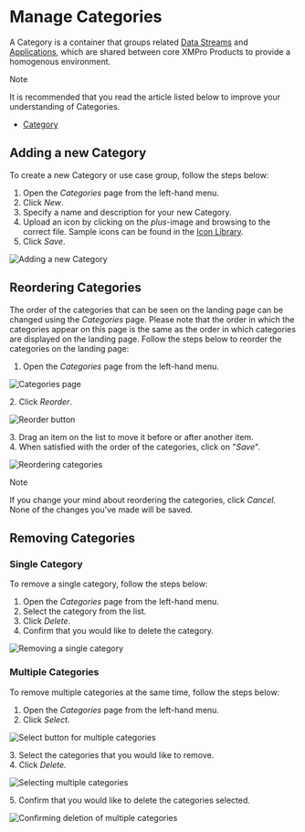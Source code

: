 # Manage Categories

A Category is a container that groups related [Data Streams](../concepts/data-stream/) and [Applications](../concepts/application/), which are shared between core XMPro Products to provide a homogenous environment.&#x20;

> [!NOTE]
> It is recommended that you read the article listed below to improve your understanding of Categories.
>
> * [Category](../concepts/category.md)

## Adding a new Category

To create a new Category or use case group, follow the steps below:

1. Open the _Categories_ page from the left-hand menu.
2. Click _New_.
3. Specify a name and description for your new Category.
4. Upload an icon by clicking on the _plus_-image and browsing to the correct file. Sample icons can be found in the [Icon Library](../resources/icon-library.md).
5. Click _Save_.

![Adding a new Category](images/manage-categories-1.png)

## Reordering Categories

The order of the categories that can be seen on the landing page can be changed using the _Categories_ page. Please note that the order in which the categories appear on this page is the same as the order in which categories are displayed on the landing page. Follow the steps below to reorder the categories on the landing page:

1. Open the _Categories_ page from the left-hand menu.

![Categories page](images/manage-categories-2.png)

&#x20;   2\. Click _Reorder_.

![Reorder button](images/manage-categories-3.png)

&#x20;   3\. Drag an item on the list to move it before or after another item.\
&#x20;   4\. When satisfied with the order of the categories, click on "_Save_".

![Reordering categories](images/manage-categories-4.png)

> [!NOTE]
> If you change your mind about reordering the categories, click _Cancel._ None of the changes you've made will be saved.  &#x20;

## Removing Categories

### **Single Category**

To remove a single category, follow the steps below:

1. Open the _Categories_ page from the left-hand menu.
2. Select the category from the list.
3. Click _Delete_.
4. Confirm that you would like to delete the category.

![Removing a single category](images/manage-categories-5.png)

### **Multiple Categories**

To remove multiple categories at the same time, follow the steps below:

1. Open the _Categories_ page from the left-hand menu.
2. Click _Select_.

![Select button for multiple categories](images/manage-categories-6.png)

&#x20;   3\. Select the categories that you would like to remove.\
&#x20;   4\. Click _Delete._

![Selecting multiple categories](images/manage-categories-7.png)

&#x20;   5\. Confirm that you would like to delete the categories selected.

![Confirming deletion of multiple categories](images/manage-categories-8.png)
